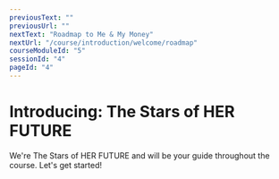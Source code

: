 ```yaml
---
previousText: ""
previousUrl: ""
nextText: "Roadmap to Me & My Money"
nextUrl: "/course/introduction/welcome/roadmap"
courseModuleId: "5"
sessionId: "4"
pageId: "4"
---
```



# Introducing: The Stars of HER FUTURE

We're The Stars of HER FUTURE and will be your guide throughout the course. Let's get started!



<sparkle-intro></sparkle-intro>
  
<!-- <sparkle-cards>
   <sparkle-card header="Zinab" icon="/assets/img/characters/zynab.png" size="lg">
    <p><strong>I'm Zinab or Z.</strong> My family’s from Nigeria, and we live in the Melrose section of the South Bronx. I’m all about racial justice, and watch… I’m going to be first Muslim mayor of New York City. Believe that!</p>
  </sparkle-card>

  <sparkle-card header="Kimberly" icon="/assets/img/characters/kimberly.png" size="lg">
    <p><strong>Hey, everyone, this Kimberly</strong> and I’m from Brooklyn. My dream is to become a venture capitalist, so I can fund businesses and causes led by other Black Women. I love watching reality TV shows that are related to business like Shark Tank and Undercover Boss.</p>
  </sparkle-card>

<sparkle-card header="Jen" icon="/assets/img/characters/jen.png" size="lg">
    <p><strong>Hi, my name’s Jen</strong> and I’m from Murray Hill Queens. Second-generation Korean American. I love softball and statistics, so right now my dream job would be in sabermetrics. You know, basically a data analyst in baseball.</p>
  </sparkle-card>

  <sparkle-card header="Yuna" icon="/assets/img/characters/yuna.png" size="lg">
    <p><strong>Hi, my name’s Yuna</strong> and I’m from Murray Hill Queens. Second-generation Korean American. I love softball and statistics, so right now my dream job would be in sabermetrics. You know, basically a data analyst in baseball.</p>
  </sparkle-card>

  <sparkle-card header="VALERIA" icon="/assets/img/characters/valeria.png" size="lg">
    <p><strong>I'm VALERIA</strong> but most of my friends call me Val. First-generation Dominican from Washington Heights. I could watch MSNBC and CNN all day. In fact, one day I’m going to have my own political talk show like my crushes Rachel Maddow and Robin Roberts.</p>
  </sparkle-card>
</sparkle-cards> -->

